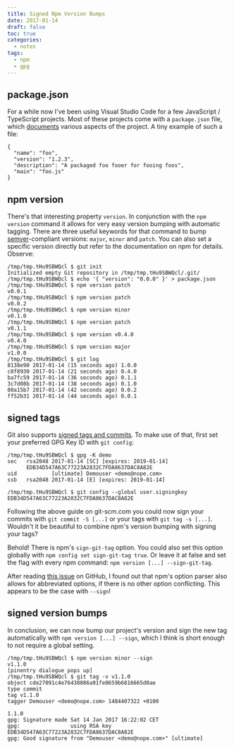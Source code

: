 ```yaml
---
title: Signed Npm Version Bumps
date: 2017-01-14
draft: false
toc: true
categories:
  - notes
tags:
  - npm
  - gpg
---
```


## package.json

For a while now I've been using Visual Studio Code for a few JavaScript / TypeScript projects. Most of these projects come with a `package.json` file, which [documents] various aspects of the project. A tiny example of such a file:

[documents]: https://docs.npmjs.com/files/package.json "npmjs docs: package.json"

```
{
  "name": "foo",
  "version": "1.2.3",
  "description": "A packaged foo fooer for fooing foos",
  "main": "foo.js"
}
```

## npm version

There's that interesting property `version`. In conjunction with the `npm version` command it allows for very easy version bumping with automatic tagging. There are three useful keywords for that command to bump [semver]-compliant versions: `major`, `minor` and `patch`. You can also set a specific version directly but refer to the documentation on npm for details. Observe:

[semver]: http://semver.org/ "Semantic Versioning"

```
/tmp/tmp.tHu9SBWQcl $ git init
Initialized empty Git repository in /tmp/tmp.tHu9SBWQcl/.git/
/tmp/tmp.tHu9SBWQcl $ echo '{ "version": "0.0.0" }' > package.json
/tmp/tmp.tHu9SBWQcl $ npm version patch
v0.0.1
/tmp/tmp.tHu9SBWQcl $ npm version patch
v0.0.2
/tmp/tmp.tHu9SBWQcl $ npm version minor
v0.1.0
/tmp/tmp.tHu9SBWQcl $ npm version patch
v0.1.1
/tmp/tmp.tHu9SBWQcl $ npm version v0.4.0
v0.4.0
/tmp/tmp.tHu9SBWQcl $ npm version major
v1.0.0
/tmp/tmp.tHu9SBWQcl $ git log
8138e90 2017-01-14 (15 seconds ago) 1.0.0
c8f8930 2017-01-14 (21 seconds ago) 0.4.0
ba7fc59 2017-01-14 (36 seconds ago) 0.1.1
3c7d08b 2017-01-14 (38 seconds ago) 0.1.0
00a15b7 2017-01-14 (42 seconds ago) 0.0.2
ff52b31 2017-01-14 (44 seconds ago) 0.0.1
```

## signed tags

Git also supports [signed tags and commits]. To make use of that, first set your preferred GPG Key ID with `git config`:

```
/tmp/tmp.tHu9SBWQcl $ gpg -K demo
sec   rsa2048 2017-01-14 [SC] [expires: 2019-01-14]
      EDB34D547A63C77223A2832C7FDA8637DAC8A82E
uid           [ultimate] Demouser <demo@nope.com>
ssb   rsa2048 2017-01-14 [E] [expires: 2019-01-14]

/tmp/tmp.tHu9SBWQcl $ git config --global user.signingkey EDB34D547A63C77223A2832C7FDA8637DAC8A82E
```

[signed tags and commits]: https://git-scm.com/book/en/v2/Git-Tools-Signing-Your-Work "Signing Your Work"

Following the above guide on git-scm.com you could now sign your commits with `git commit -S [...]` or your tags with `git tag -s [...]`. Wouldn't it be beautiful to combine npm's version bumping with signing your tags?

Behold! There is npm's `sign-git-tag` option. You could also set this option globally with `npm config set sign-git-tag true`. Or leave it at false and set the flag with every npm command: `npm version [...] --sign-git-tag`.

After reading [this issue] on GitHub, I found out that npm's option parser also allows for abbreviated options, if there is no other option conflicting. This appears to be the case with `--sign`!

[this issue]: https://github.com/npm/npm/issues/7186 "Ability to run npm version without automatically git-committing and tagging"

## signed version bumps

In conclusion, we can now bump our project's version and sign the new tag automatically with `npm version [...] --sign`, which I think is short enough to not require a global setting.

```
/tmp/tmp.tHu9SBWQcl $ npm version minor --sign
v1.1.0
[pinentry dialogue pops up]
/tmp/tmp.tHu9SBWQcl $ git tag -v v1.1.0
object cde27091c4e76438086a91fe0659b6816665d0ae
type commit
tag v1.1.0
tagger Demouser <demo@nope.com> 1484407322 +0100

1.1.0
gpg: Signature made Sat 14 Jan 2017 16:22:02 CET
gpg:                using RSA key EDB34D547A63C77223A2832C7FDA8637DAC8A82E
gpg: Good signature from "Demouser <demo@nope.com>" [ultimate]
```